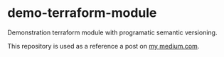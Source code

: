 # demo-terraform-module

Demonstration terraform module with programatic semantic versioning.

This repository is used as a reference a post on [my medium.com](https://tjtharrison.medium.com/).

<!-- BEGIN_TF_DOCS -->

<!-- END_TF_DOCS -->